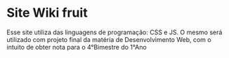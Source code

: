 # Site Wiki fruit
Esse site utiliza das linguagens de programação: 
  CSS
  e JS.
O mesmo será utilizado com projeto final da matéria de Desenvolvimento Web, com o intuito de obter nota para o 4°Bimestre do 1°Ano
